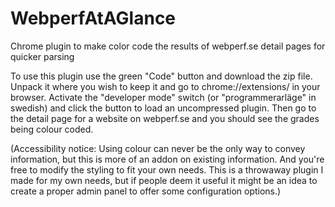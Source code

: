 # WebperfAtAGlance

Chrome plugin to make color code the results of webperf.se detail pages for quicker parsing

To use this plugin use the green "Code" button and download the zip file. Unpack it where you wish to keep it and go to chrome://extensions/ in your browser.
Activate the "developer mode" switch (or "programmerarläge" in swedish) and click the button to load an uncompressed plugin. Then go to the detail page for a website on webperf.se and you should see
the grades being colour coded.

(Accessibility notice: Using colour can never be the only way to convey information, but this is more of an addon on existing information. And you're free to modify the styling to fit your own needs. This is a throwaway plugin I made for my own needs, but if people deem it useful it might be an idea to create a proper admin panel to offer some configuration options.)
